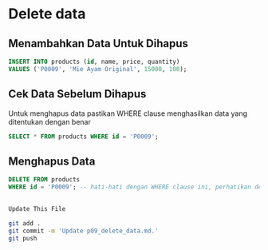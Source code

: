 # Delete data

## Menambahkan Data Untuk Dihapus
```sql
INSERT INTO products (id, name, price, quantity)
VALUES ('P0009', 'Mie Ayam Original', 15000, 100);
```

## Cek Data Sebelum Dihapus
Untuk menghapus data pastikan WHERE clause menghasilkan data yang ditentukan dengan benar
```sql
SELECT * FROM products WHERE id = 'P0009';
```

## Menghapus Data
```sql
DELETE FROM products
WHERE id = 'P0009'; -- hati-hati dengan WHERE clause ini, perhatikan dengan cermat
```

##
```bash
Update This File
```
```bash
git add .
git commit -m 'Update p09_delete_data.md.'
git push

```